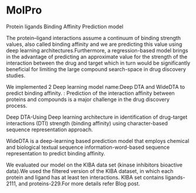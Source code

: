 # MolPro
Protein ligands Binding Affinity Prediction model

The protein–ligand interactions assume a continuum of binding strength values, also called binding affinity and we are predicting this value using deep learning architectures.Furthermore, a regression-based model brings in the advantage of predicting an approximate value for the strength of the interaction between the drug and target which in turn would be significantly beneficial for limiting the large compound search-space in drug discovery studies.


We implemented 2 Deep learning model name:Deep DTA and WideDTA to predict binding affinity.
: Prediction of the interaction affinity between proteins and compounds is a major challenge in the drug discovery process.

Deep DTA-Using Deep learning architecture in identification of drug-target interactions (DTI) strength (binding affinity) using character-based sequence representation approach.

WideDTA is a deep-learning based prediction model that employs chemical and biological textual sequence information-word-based sequence representation to predict binding affinity.

We evaluated our model on the KIBA data set (kinase inhibitors bioactive data).We used the filtered version of the KIBA dataset, in which each protein and ligand has at least ten interactions. KIBA set contains ligands-2111, and proteins-229.For more details refer Blog post.
 
